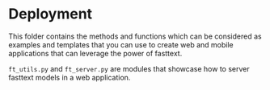 # Deployment

This folder contains the methods and functions which can be considered as examples and templates that you can use to create web and mobile applications that can leverage the power of fasttext.

`ft_utils.py` and `ft_server.py` are modules that showcase how to server fasttext models in a web application.

